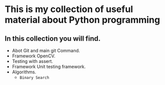 # This is my collection of useful material about Python programming
## In this collection you will find.
- Abot Git and main git Command.
- Framework OpenCV.
- Testing with assert.
- Framework Unit testing framework.
- Algorithms.
  - `Binary Search`
